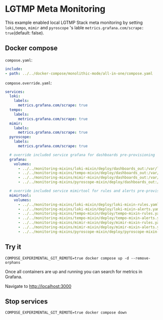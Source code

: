 # LGTMP Meta Monitoring

This example enabled local LGTMP Stack meta monitoring by setting `loki`,`tempo`, `mimir` and `pyroscope` 's lable `metrics.grafana.com/scrape: true`(default: false).

## Docker compose

`compose.yaml`:

```yaml
include:
- path: ../../docker-compose/monolithic-mode/all-in-one/compose.yaml

```

`compose.override.yaml`:

```yaml
services:
  loki:
    labels:
      metrics.grafana.com/scrape: true
  tempo:
    labels:
      metrics.grafana.com/scrape: true
  mimir:
    labels:
      metrics.grafana.com/scrape: true
  pyroscope:
    labels:
      metrics.grafana.com/scrape: true

  # override included service grafana for dashboards pre-provisioning
  grafana:
    volumes:
      - ../../monitoring-mixins/loki-mixin/deploy/dashboards_out:/var/lib/grafana/dashboards/loki-mixin
      - ../../monitoring-mixins/tempo-mixin/deploy/dashboards_out:/var/lib/grafana/dashboards/tempo-mixin
      - ../../monitoring-mixins/mimir-mixin/deploy/dashboards_out:/var/lib/grafana/dashboards/mimir-mixin
      - ../../monitoring-mixins/pyroscope-mixin/deploy/dashboards_out:/var/lib/grafana/dashboards/pyroscope-mixin

  # override included service mimirtool for rules and alerts pre-provisioning
  mimirtool:
    volumes:
      - ../../monitoring-mixins/loki-mixin/deploy/loki-mixin-rules.yaml:/rules/loki-mixin-rules.yaml
      - ../../monitoring-mixins/loki-mixin/deploy/loki-mixin-alerts.yaml:/rules/loki-mixin-alerts.yaml
      - ../../monitoring-mixins/tempo-mixin/deploy/tempo-mixin-rules.yaml:/rules/tempo-mixin-rules.yaml
      - ../../monitoring-mixins/tempo-mixin/deploy/tempo-mixin-alerts.yaml:/rules/tempo-mixin-alerts.yaml
      - ../../monitoring-mixins/mimir-mixin/deploy/mimir-mixin-rules.yaml:/rules/mimir-mixin-rules.yaml
      - ../../monitoring-mixins/mimir-mixin/deploy/mimir-mixin-alerts.yaml:/rules/mimir-mixin-alerts.yaml
      - ../../monitoring-mixins/pyroscope-mixin/deploy/pyroscope-mixin-rules.yaml:/rules/pyroscope-mixin-rules.yaml
```

## Try it

```shell
COMPOSE_EXPERIMENTAL_GIT_REMOTE=true docker compose up -d --remove-orphans
```

Once all containers are up and running you can search for metrics in Grafana.

Navigate to [http://localhost:3000](http://localhost:3000)

## Stop services

```shell
COMPOSE_EXPERIMENTAL_GIT_REMOTE=true docker compose down
```
